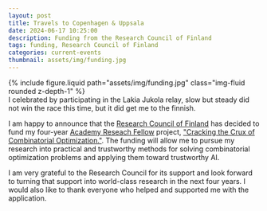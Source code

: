 ```yaml
---
layout: post
title: Travels to Copenhagen & Uppsala
date: 2024-06-17 10:25:00
description: Funding from the Research Council of Finland
tags: funding, Research Council of Finland
categories: current-events
thumbnail: assets/img/funding.jpg
---
```


<div class="row mt-3">
    <div class="col-sm mt-3 mt-md-0">
        {% include figure.liquid path="assets/img/funding.jpg" class="img-fluid rounded z-depth-1" %}
    </div>
</div>
<div class="caption">
I celebrated by participating in the Lakia Jukola relay, slow but steady did not win the race this time, but it did get me to the finnish. 
</div>

I am happy to announce that the [Research Council of Finland](https://www.aka.fi/) has decided to fund my four-year [Academy Reseach Fellow](https://www.aka.fi/suomen-akatemian-toiminta/ajankohtaista/tiedotteet-ja-uutiset/2024/luonnontieteiden-ja-tekniikan-tutkimuksen-akatemiatutkijat-ja-akatemiahankkeet-on-valittu/) project, ["Cracking the Crux of Combinatorial Optimization."](https://research.fi/en/results/funding/81503). The funding will allow me to pursue my research into practical and trustworthy methods for solving combinatorial optimization problems and applying them toward trustworthy AI.

I am very grateful to the Research Council for its support and look forward to turning that support into world-class research in the next four years. I would also like to thank everyone who helped and supported me with the application.
